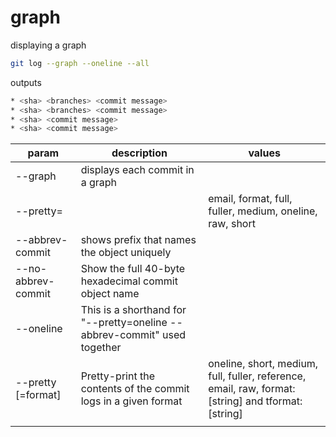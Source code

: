 # graph
displaying a graph

```bash
git log --graph --oneline --all
```

outputs
```bash
* <sha> <branches> <commit message>
* <sha> <branches> <commit message>
* <sha> <commit message>
* <sha> <commit message>
```

| param              | description                                                              | values                                                                                            |
| ------------------ | ------------------------------------------------------------------------ | ------------------------------------------------------------------------------------------------- |
| --graph            | displays each commit in a graph                                          |                                                                                                   |
| --pretty=          |                                                                          | email, format, full, fuller, medium, oneline, raw, short                                          |
| --abbrev-commit    | shows prefix that names the object uniquely                              |                                                                                                   |
| --no-abbrev-commit | Show the full 40-byte hexadecimal commit object name                     |                                                                                                   |
| --oneline          | This is a shorthand for "--pretty=oneline --abbrev-commit" used together |                                                                                                   |
| --pretty [=format] | Pretty-print the contents of the commit logs in a given format           | oneline, short, medium, full, fuller, reference, email, raw, format:[string] and tformat:[string] |
|                    |                                                                          |                                                                                                   |
